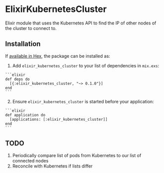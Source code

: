# ElixirKubernetesCluster

Elixir module that uses the Kubernetes API to find the IP of other nodes of the cluster to connect to.

## Installation

If [available in Hex](https://hex.pm/docs/publish), the package can be installed as:

  1. Add `elixir_kubernetes_cluster` to your list of dependencies in `mix.exs`:

    ```elixir
    def deps do
      [{:elixir_kubernetes_cluster, "~> 0.1.0"}]
    end
    ```

  2. Ensure `elixir_kubernetes_cluster` is started before your application:

    ```elixir
    def application do
      [applications: [:elixir_kubernetes_cluster]]
    end
    ```

## TODO

1. Periodically compare list of pods from Kubernetes to our list of connected nodes
2. Reconcile with Kubernetes if lists differ
